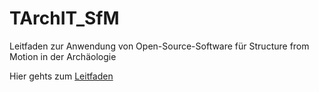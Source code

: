 # TArchIT_SfM
Leitfaden zur Anwendung von Open-Source-Software für Structure from Motion in der Archäologie

Hier gehts zum [Leitfaden](https://davidki.github.io/TArchIT_SfM/index.html)
